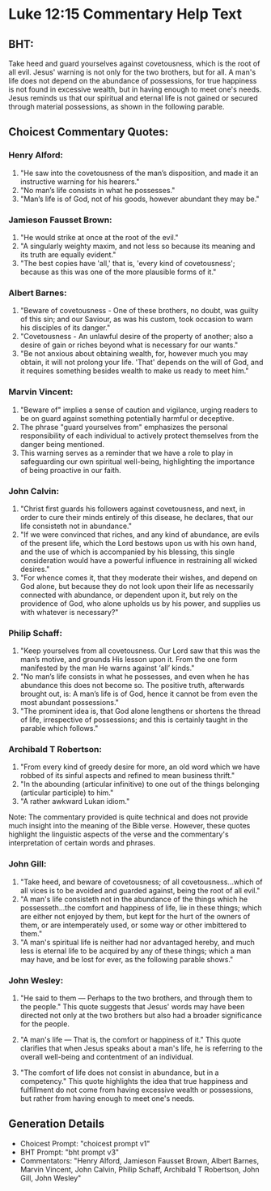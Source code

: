 # Luke 12:15 Commentary Help Text

## BHT:
Take heed and guard yourselves against covetousness, which is the root of all evil. Jesus' warning is not only for the two brothers, but for all. A man's life does not depend on the abundance of possessions, for true happiness is not found in excessive wealth, but in having enough to meet one's needs. Jesus reminds us that our spiritual and eternal life is not gained or secured through material possessions, as shown in the following parable.

## Choicest Commentary Quotes:
### Henry Alford:
1. "He saw into the covetousness of the man’s disposition, and made it an instructive warning for his hearers."
2. "No man’s life consists in what he possesses."
3. "Man’s life is of God, not of his goods, however abundant they may be."

### Jamieson Fausset Brown:
1. "He would strike at once at the root of the evil." 
2. "A singularly weighty maxim, and not less so because its meaning and its truth are equally evident." 
3. "The best copies have 'all,' that is, 'every kind of covetousness'; because as this was one of the more plausible forms of it."

### Albert Barnes:
1. "Beware of covetousness - One of these brothers, no doubt, was guilty of this sin; and our Saviour, as was his custom, took occasion to warn his disciples of its danger."
2. "Covetousness - An unlawful desire of the property of another; also a desire of gain or riches beyond what is necessary for our wants."
3. "Be not anxious about obtaining wealth, for, however much you may obtain, it will not prolong your life. 'That' depends on the will of God, and it requires something besides wealth to make us ready to meet him."

### Marvin Vincent:
1. "Beware of" implies a sense of caution and vigilance, urging readers to be on guard against something potentially harmful or deceptive.
2. The phrase "guard yourselves from" emphasizes the personal responsibility of each individual to actively protect themselves from the danger being mentioned.
3. This warning serves as a reminder that we have a role to play in safeguarding our own spiritual well-being, highlighting the importance of being proactive in our faith.

### John Calvin:
1. "Christ first guards his followers against covetousness, and next, in order to cure their minds entirely of this disease, he declares, that our life consisteth not in abundance." 
2. "If we were convinced that riches, and any kind of abundance, are evils of the present life, which the Lord bestows upon us with his own hand, and the use of which is accompanied by his blessing, this single consideration would have a powerful influence in restraining all wicked desires."
3. "For whence comes it, that they moderate their wishes, and depend on God alone, but because they do not look upon their life as necessarily connected with abundance, or dependent upon it, but rely on the providence of God, who alone upholds us by his power, and supplies us with whatever is necessary?"

### Philip Schaff:
1. "Keep yourselves from all covetousness. Our Lord saw that this was the man’s motive, and grounds His lesson upon it. From the one form manifested by the man He warns against ‘all’ kinds."
2. "No man’s life consists in what he possesses, and even when he has abundance this does not become so. The positive truth, afterwards brought out, is: A man’s life is of God, hence it cannot be from even the most abundant possessions."
3. "The prominent idea is, that God alone lengthens or shortens the thread of life, irrespective of possessions; and this is certainly taught in the parable which follows."

### Archibald T Robertson:
1. "From every kind of greedy desire for more, an old word which we have robbed of its sinful aspects and refined to mean business thrift." 
2. "In the abounding (articular infinitive) to one out of the things belonging (articular participle) to him."
3. "A rather awkward Lukan idiom."

Note: The commentary provided is quite technical and does not provide much insight into the meaning of the Bible verse. However, these quotes highlight the linguistic aspects of the verse and the commentary's interpretation of certain words and phrases.

### John Gill:
1. "Take heed, and beware of covetousness; of all covetousness...which of all vices is to be avoided and guarded against, being the root of all evil."
2. "A man's life consisteth not in the abundance of the things which he possesseth...the comfort and happiness of life, lie in these things; which are either not enjoyed by them, but kept for the hurt of the owners of them, or are intemperately used, or some way or other imbittered to them."
3. "A man's spiritual life is neither had nor advantaged hereby, and much less is eternal life to be acquired by any of these things; which a man may have, and be lost for ever, as the following parable shows."

### John Wesley:
1. "He said to them — Perhaps to the two brothers, and through them to the people." This quote suggests that Jesus' words may have been directed not only at the two brothers but also had a broader significance for the people. 

2. "A man's life — That is, the comfort or happiness of it." This quote clarifies that when Jesus speaks about a man's life, he is referring to the overall well-being and contentment of an individual. 

3. "The comfort of life does not consist in abundance, but in a competency." This quote highlights the idea that true happiness and fulfillment do not come from having excessive wealth or possessions, but rather from having enough to meet one's needs.


## Generation Details
- Choicest Prompt: "choicest prompt v1"
- BHT Prompt: "bht prompt v3"
- Commentators: "Henry Alford, Jamieson Fausset Brown, Albert Barnes, Marvin Vincent, John Calvin, Philip Schaff, Archibald T Robertson, John Gill, John Wesley"
